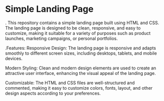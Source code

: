 # Simple Landing Page
. This repository contains a simple landing page built using HTML and CSS. The landing page is designed to be clean, responsive, and easy to customize, making it suitable for a variety of purposes such as product launches, marketing campaigns, or personal portfolios.

.Features:
Responsive Design: The landing page is responsive and adapts smoothly to different screen sizes, including desktops, tablets, and mobile devices.

Modern Styling: Clean and modern design elements are used to create an attractive user interface, enhancing the visual appeal of the landing page.

Customizable: The HTML and CSS files are well-structured and commented, making it easy to customize colors, fonts, layout, and other design aspects according to your preferences.

